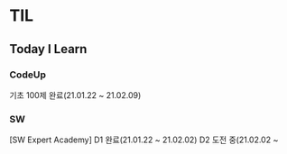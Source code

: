 # TIL
## Today I Learn
### **CodeUp**
 기초 100제 완료(21.01.22 ~ 21.02.09)
 
### **SW**
 [SW Expert Academy]
   D1 완료(21.01.22 ~ 21.02.02)
   D2 도전 중(21.02.02 ~ 


